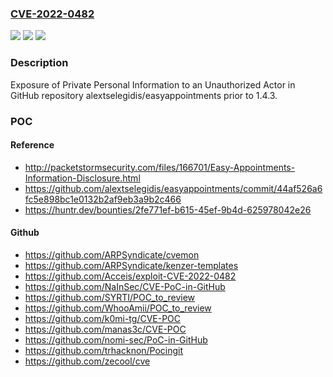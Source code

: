 ### [CVE-2022-0482](https://cve.mitre.org/cgi-bin/cvename.cgi?name=CVE-2022-0482)
![](https://img.shields.io/static/v1?label=Product&message=alextselegidis%2Feasyappointments&color=blue)
![](https://img.shields.io/static/v1?label=Version&message=%3C%201.4.3%20&color=brighgreen)
![](https://img.shields.io/static/v1?label=Vulnerability&message=CWE-359%20Exposure%20of%20Private%20Personal%20Information%20to%20an%20Unauthorized%20Actor&color=brighgreen)

### Description

Exposure of Private Personal Information to an Unauthorized Actor in GitHub repository alextselegidis/easyappointments prior to 1.4.3.

### POC

#### Reference
- http://packetstormsecurity.com/files/166701/Easy-Appointments-Information-Disclosure.html
- https://github.com/alextselegidis/easyappointments/commit/44af526a6fc5e898bc1e0132b2af9eb3a9b2c466
- https://huntr.dev/bounties/2fe771ef-b615-45ef-9b4d-625978042e26

#### Github
- https://github.com/ARPSyndicate/cvemon
- https://github.com/ARPSyndicate/kenzer-templates
- https://github.com/Acceis/exploit-CVE-2022-0482
- https://github.com/NaInSec/CVE-PoC-in-GitHub
- https://github.com/SYRTI/POC_to_review
- https://github.com/WhooAmii/POC_to_review
- https://github.com/k0mi-tg/CVE-POC
- https://github.com/manas3c/CVE-POC
- https://github.com/nomi-sec/PoC-in-GitHub
- https://github.com/trhacknon/Pocingit
- https://github.com/zecool/cve

